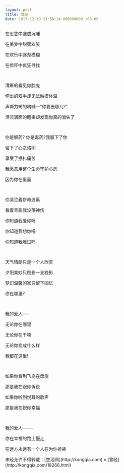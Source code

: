 ```yaml
---
layout: post
title: 曾经
date: 2013-12-19 21:50:24.000000000 +08:00
---
```


<div>在思念中朦胧沉睡

在美梦中甜蜜欢笑

在欢乐中逐渐模糊

在惊吓中疯狂寻找

 

清晰的看见你脸庞

伸出的双手却无法触摸体温

声嘶力竭的呐喊—”你要去哪儿?”

泪流满面的醒来却发现你真的消失了

 

你是解药? 你是毒药?我服下了你

留下了心之烙印

享受了挣扎痛苦

我愿意用整个生命守护心房

因为你在里面

 

你哭泣着拼命逃离

看着背影我没落神伤

你知道我爱你吗

你知道我想你吗

你知道我难过吗

 

天气晴朗只是一个人欣赏

夕阳美妙只倒影一支独影

梦幻温馨的家只留下回忆

你在哪里?

 

我的爱人—–

无论你在哪里

无论你在干嘛

无论你变成什么样

我都在这里!

 

如果你看到飞鸟在盘旋

那是我在跟你诉说

如果你听到悦耳的歌声

那是我在祝你幸福

 

我的爱人——–

你在幸福的路上慢走

在远方永远有一个人在为你祈祷

</div>未经允许不得转载：[空洽网](http://kongqia.com) » [曾经](http://kongqia.com/18266.html)


